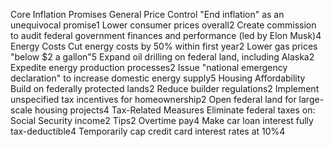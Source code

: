 Core Inflation Promises
General Price Control
"End inflation" as an unequivocal promise1
Lower consumer prices overall2
Create commission to audit federal government finances and performance (led by Elon Musk)4
Energy Costs
Cut energy costs by 50% within first year2
Lower gas prices "below $2 a gallon"5
Expand oil drilling on federal land, including Alaska2
Expedite energy production processes2
Issue "national emergency declaration" to increase domestic energy supply5
Housing Affordability
Build on federally protected lands2
Reduce builder regulations2
Implement unspecified tax incentives for homeownership2
Open federal land for large-scale housing projects4
Tax-Related Measures
Eliminate federal taxes on:
Social Security income2
Tips2
Overtime pay4
Make car loan interest fully tax-deductible4
Temporarily cap credit card interest rates at 10%4